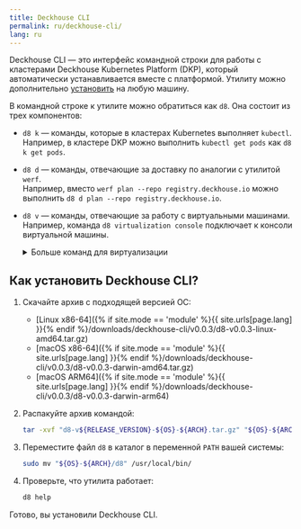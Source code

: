 ```yaml
---
title: Deckhouse CLI
permalink: ru/deckhouse-cli/
lang: ru
---
```


Deckhouse CLI — это интерфейс командной строки для работы с кластерами Deckhouse Kubernetes Platform (DKP), который автоматически устанавливается вместе с платформой. Утилиту можно дополнительно [установить](#как-установить-deckhouse-cli) на любую машину.

В командной строке к утилите можно обратиться как `d8`. Она состоит из трех компонентов:
* `d8 k` — команды, которые в кластерах Kubernetes выполняет `kubectl`.  
    Например, в кластере DKP можно выполнить `kubectl get pods` как `d8 k get pods`.
* `d8 d` — команды, отвечающие за доставку по аналогии с утилитой `werf`.  
    Например, вместо `werf plan --repo registry.deckhouse.io` можно выполнить `d8 d plan --repo registry.deckhouse.io`.
* `d8 v` — команды, отвечающие за работу с виртуальными машинами.  
    Например, команда `d8 virtualization console` подключает к консоли виртуальной машины.

    <div markdown="0">
    <details><summary>Больше команд для виртуализации</summary>
    <ul>
    <li><code>d8 v console</code> подключает к консоли виртуальной машины.</li>
    <li><code>d8 v port-forward</code> перенаправляет локальные порты на виртуальную машину.</li>
    <li><code>d8 v scp</code> использует клиент SCP для работы с файлами на виртуальной машине.</li>
    <li><code>d8 v ssh</code> настроит SSH-соединение с виртуальной машиной.</li>
    <li><code>d8 v vnc</code> настроит VNC-соединение с виртуальной машиной.</li>
    </ul>
    </details>
    </div>

## Как установить Deckhouse CLI?

1. Скачайте архив с подходящей версией ОС:
    * [Linux x86-64]({% if site.mode == 'module' %}{{ site.urls[page.lang] }}{% endif %}/downloads/deckhouse-cli/v0.0.3/d8-v0.0.3-linux-amd64.tar.gz)
    * [macOS x86-64]({% if site.mode == 'module' %}{{ site.urls[page.lang] }}{% endif %}/downloads/deckhouse-cli/v0.0.3/d8-v0.0.3-darwin-amd64.tar.gz)
    * [macOS ARM64]({% if site.mode == 'module' %}{{ site.urls[page.lang] }}{% endif %}/downloads/deckhouse-cli/v0.0.3/d8-v0.0.3-darwin-arm64)

1. Распакуйте архив командой:

   ```bash
   tar -xvf "d8-v${RELEASE_VERSION}-${OS}-${ARCH}.tar.gz" "${OS}-${ARCH}/d8"
   ```

1. Переместите файл `d8` в каталог в переменной `PATH` вашей системы:

   ```bash
   sudo mv "${OS}-${ARCH}/d8" /usr/local/bin/
   ```

1. Проверьте, что утилита работает:

   ```bash
   d8 help
   ```

Готово, вы установили Deckhouse CLI.

